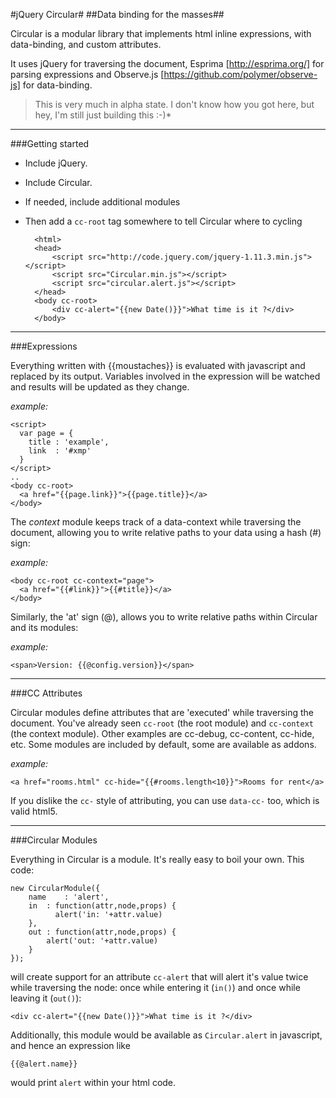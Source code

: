 #jQuery Circular#
##Data binding for the masses##

Circular is a modular library that implements html inline expressions, with data-binding, and custom attributes.

It uses jQuery for traversing the document, Esprima [http://esprima.org/] for parsing expressions and Observe.js [https://github.com/polymer/observe-js] for data-binding.

> This is very much in alpha state. I don't know how you got here, but hey, I'm still just building this :-)*

----

###Getting started

- Include jQuery. 
- Include Circular. 
- If needed, include additional modules
- Then add a `cc-root` tag somewhere to tell Circular where to cycling


		<html>
		<head>
			<script src="http://code.jquery.com/jquery-1.11.3.min.js"></script>
			<script src="Circular.min.js"></script>
			<script src="circular.alert.js"></script>
		</head>
		<body cc-root>
			<div cc-alert="{{new Date()}}">What time is it ?</div> 
		</body>
	</html>

----

###Expressions

Everything written with {{moustaches}} is evaluated with javascript and replaced by its output. 
Variables involved in the expression will be watched and results will be updated as they change.

*example:* 

    <script>
      var page = { 
        title : 'example',
        link  : '#xmp'
      }
    </script>
    ..
    <body cc-root>
      <a href="{{page.link}}">{{page.title}}</a>
    </body>
    
The *context* module keeps track of a data-context while traversing the document, 
allowing you to write relative paths to your data using a hash (#) sign:

*example:* 

    <body cc-root cc-context="page">
      <a href="{{#link}}">{{#title}}</a>
    </body>

Similarly, the 'at' sign (@), allows you to write relative paths within Circular 
and its modules:

*example:* 

    <span>Version: {{@config.version}}</span>
    
----

###CC Attributes

Circular modules define attributes that are 'executed' while traversing the 
document. You've already seen `cc-root` (the root module) and `cc-context` (the
context module). Other examples are cc-debug, cc-content, cc-hide, etc. Some
modules are included by default, some are available as addons.

*example:* 

	<a href="rooms.html" cc-hide="{{#rooms.length<10}}">Rooms for rent</a>

If you dislike the `cc-` style of attributing, you can use `data-cc-` too, which
is valid html5.

----

###Circular Modules

Everything in Circular is a module. It's really easy to boil your
own. This code:

	new CircularModule({
		name	: 'alert',
	  	in	: function(attr,node,props) {
			  alert('in: '+attr.value)
		},
	  	out	: function(attr,node,props) {
	  		alert('out: '+attr.value)
	  	}	
  	});

will create support for an attribute `cc-alert` that will alert it's
value twice while traversing the node: once while entering it (`in()`)
and once while leaving it (`out()`):

	<div cc-alert="{{new Date()}}">What time is it ?</div> 

Additionally, this module would be available as `Circular.alert` in javascript,
and hence an expression like

	{{@alert.name}}
	
would print `alert` within your html code.
